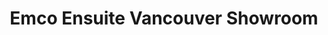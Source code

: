 ---
title: "Emco Ensuite Vancouver Showroom"
url: /vancouver/emco-ensuite-vancouver-showroom/
shop: Badezimmer
---